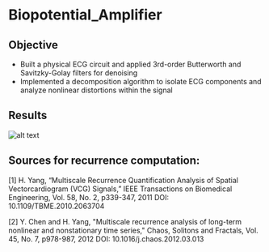 # Biopotential_Amplifier

## Objective
* Built a physical ECG circuit and applied 3rd-order Butterworth and Savitzky-Golay filters for denoising
* Implemented a decomposition algorithm to isolate ECG components and analyze nonlinear distortions within the signal

## Results
![alt text](https://github.com/SwaroopTha/Biopotential_Amplifier/main/blob/all_filters.png "All Filters")

## Sources for recurrence computation:

[1] H. Yang, “Multiscale Recurrence Quantification Analysis of Spatial Vectorcardiogram (VCG)
Signals,” IEEE Transactions on Biomedical Engineering, Vol. 58, No. 2, p339-347, 2011
DOI: 10.1109/TBME.2010.2063704


[2] Y. Chen and H. Yang, "Multiscale recurrence analysis of long-term nonlinear and
nonstationary time series," Chaos, Solitons and Fractals, Vol. 45, No. 7, p978-987, 2012
DOI: 10.1016/j.chaos.2012.03.013
